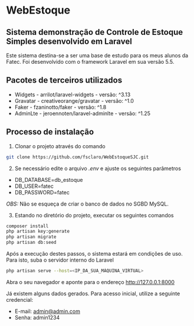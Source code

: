 # WebEstoque
## Sistema demonstração de Controle de Estoque Simples desenvolvido em Laravel

Este sistema destina-se a ser uma base de estudo para os meus alunos da Fatec. Foi desenvolvido com o framework Laravel em sua versão 5.5.

## Pacotes de terceiros utilizados
- Widgets - arrilot/laravel-widgets - versão:  ^3.13
- Gravatar - creativeorange/gravatar - versão: ^1.0
- Faker - fzaninotto/faker - versão: ^1.8
- AdminLte - jeroennoten/laravel-adminlte - versão: ^1.25

## Processo de instalação

1. Clonar o projeto através do comando
```bash
git clone https://github.com/fsclaro/WebEstoqueSJC.git
```

2. Se necessário edite o arquivo *.env* e ajuste os seguintes parâmetros

- DB_DATABASE=db_estoque
- DB_USER=fatec
- DB_PASSWORD=fatec

*OBS:* Não se esqueça de criar o banco de dados no SGBD MySQL.

3. Estando no diretório do projeto, executar os seguintes comandos
```bash
composer install
php artisan key:generate
php artisan migrate
php artisan db:seed
````
Após a execução destes passos, o sistema estará em condições de uso. Para isto, suba o servidor interno do Laravel

```bash
php artisan serve --host=<IP_DA_SUA_MÁQUINA_VIRTUAL>
````

Abra o seu navegador e aponte para o endereço http://127.0.0.1:8000

Já existem alguns dados gerados. Para acesso inicial, utilize a seguinte credencial:

- E-mail: admin@admin.com
- Senha: admin1234

